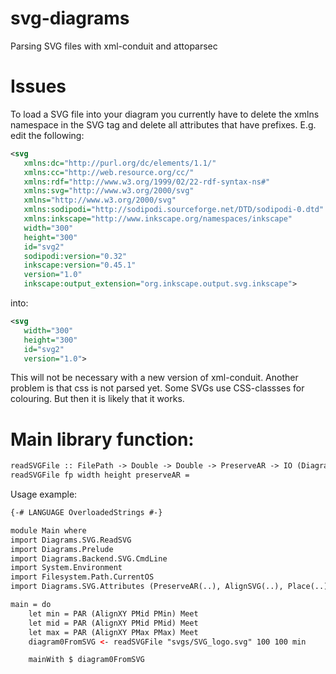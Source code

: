svg-diagrams
============

Parsing SVG files with xml-conduit and attoparsec


Issues
=======

To load a SVG file into your diagram you currently have to delete the xmlns namespace in the SVG tag and delete all attributes that have prefixes. E.g. edit the following:

```xml
<svg
   xmlns:dc="http://purl.org/dc/elements/1.1/"
   xmlns:cc="http://web.resource.org/cc/"
   xmlns:rdf="http://www.w3.org/1999/02/22-rdf-syntax-ns#"
   xmlns:svg="http://www.w3.org/2000/svg"
   xmlns="http://www.w3.org/2000/svg"
   xmlns:sodipodi="http://sodipodi.sourceforge.net/DTD/sodipodi-0.dtd"
   xmlns:inkscape="http://www.inkscape.org/namespaces/inkscape"
   width="300"
   height="300"
   id="svg2"
   sodipodi:version="0.32"
   inkscape:version="0.45.1"
   version="1.0"
   inkscape:output_extension="org.inkscape.output.svg.inkscape">
```

into:

```xml
<svg
   width="300"
   height="300"
   id="svg2"
   version="1.0">
```

This will not be necessary with a new version of xml-conduit.
Another problem is that css is not parsed yet. Some SVGs use CSS-classses for colouring.
But then it is likely that it works.






Main library function:
======================
```xml
readSVGFile :: FilePath -> Double -> Double -> PreserveAR -> IO (Diagram B R2)
readSVGFile fp width height preserveAR =
```

Usage example:

```xml
{-# LANGUAGE OverloadedStrings #-}

module Main where
import Diagrams.SVG.ReadSVG
import Diagrams.Prelude
import Diagrams.Backend.SVG.CmdLine
import System.Environment
import Filesystem.Path.CurrentOS
import Diagrams.SVG.Attributes (PreserveAR(..), AlignSVG(..), Place(..), MeetOrSlice(..))

main = do
    let min = PAR (AlignXY PMid PMin) Meet
    let mid = PAR (AlignXY PMid PMid) Meet
    let max = PAR (AlignXY PMax PMax) Meet
    diagram0FromSVG <- readSVGFile "svgs/SVG_logo.svg" 100 100 min

    mainWith $ diagram0FromSVG
```
